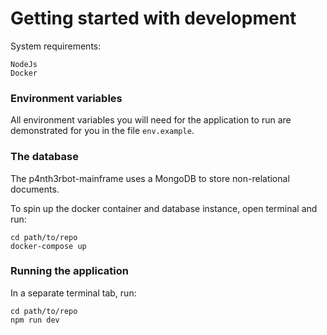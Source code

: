 # Getting started with development

System requirements:

```
NodeJs
Docker
```

### Environment variables

All environment variables you will need for the application to run are demonstrated for you in the file `env.example`.

### The database

The p4nth3rbot-mainframe uses a MongoDB to store non-relational documents.

To spin up the docker container and database instance, open terminal and run:

```
cd path/to/repo
docker-compose up
```

### Running the application

In a separate terminal tab, run:

```
cd path/to/repo
npm run dev
```
